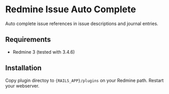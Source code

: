 # Redmine Issue Auto Complete

Auto complete issue references in issue descriptions and journal
entries.

## Requirements

* Redmine 3 (tested with 3.4.6)


## Installation

Copy plugin directoy to `{RAILS_APP}/plugins` on your Redmine
path. Restart your webserver.

